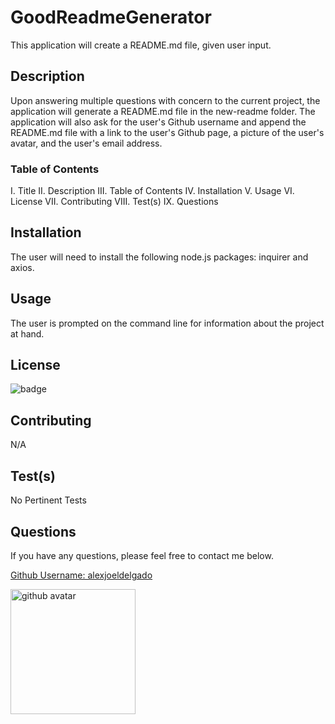 # GoodReadmeGenerator
This application will create a README.md file, given user input.
    
## Description
Upon answering multiple questions with concern to the current project, the application will generate a README.md file in the new-readme folder. The application will also ask for the user's Github username and append the README.md file with a link to the user's Github page, a picture of the user's avatar, and the user's email address.
    
### Table of Contents
I. Title
II. Description
III. Table of Contents
IV. Installation
V. Usage
VI. License
VII. Contributing
VIII. Test(s)
IX. Questions
    
## Installation
The user will need to install the following node.js packages: inquirer and axios.
    
## Usage
The user is prompted on the command line for information about the project at hand. 

## License
<img src='https://img.shields.io/badge/License-MIT-black' alt='badge'>
    
## Contributing
N/A

## Test(s)
No Pertinent Tests

## Questions
If you have any questions, please feel free to contact me below.

<a href='https://github.com/alexjoeldelgado'>Github Username: alexjoeldelgado</a>

<img src='https://avatars2.githubusercontent.com/u/55860772?v=4' height='200px' alt='github avatar'>

